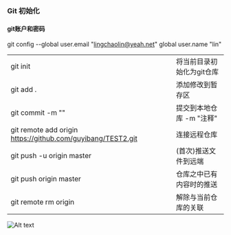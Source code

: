 ### Git 初始化

#### git账户和密码
git config --global user.email "lingchaolin@yeah.net"
global user.name "lin"


|||
|--|--|
|git init |将当前目录初始化为git仓库|
|git add . |添加修改到暂存区 |
|git commit -m "" |提交到本地仓库  -m "注释"  |
|git remote add origin https://github.com/guyibang/TEST2.git |连接远程仓库 |
|git push -u origin master |(首次)推送文件到远端 |
|git push origin master | 仓库之中已有内容时的推送|
|git remote rm origin |解除与当前仓库的关联 |

![Alt text](Img/2019_3_19_test.jpg.jpg)
